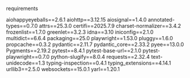 requirements

aiohappyeyeballs==2.6.1
aiohttp==3.12.15
aiosignal==1.4.0
annotated-types==0.7.0
attrs==25.3.0
certifi==2025.7.9
charset-normalizer==3.4.2
frozenlist==1.7.0
greenlet==3.2.3
idna==3.10
iniconfig==2.1.0
multidict==6.6.4
packaging==25.0
playwright==1.53.0
pluggy==1.6.0
propcache==0.3.2
pydantic==2.11.7
pydantic_core==2.33.2
pyee==13.0.0
Pygments==2.19.2
pytest==8.4.1
pytest-base-url==2.1.0
pytest-playwright==0.7.0
python-slugify==8.0.4
requests==2.32.4
text-unidecode==1.3
typing-inspection==0.4.1
typing_extensions==4.14.1
urllib3==2.5.0
websockets==15.0.1
yarl==1.20.1
